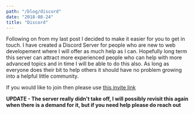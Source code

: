 ```yaml
---
path: "/blog/discord"
date: "2018-08-24"
title: "Discord"
---
```

Following on from my last post I decided to make it easier for you to get in touch. I have created a Discord Server for people who are new to web developement where I will offer as much help as I can. Hopefully long term this server can attract more experienced people who can help with more advanced topics and in time I will be able to do this also. As long as everyone does their bit to help others it should have no problem growing into a helpful little community.

If you would like to join then please use [this invite link](https://discord.gg/ns8GH3g)

**UPDATE - The server really didn't take off, I will possibly revisit this again when there is a demand for it, but if you need help please do reach out**
